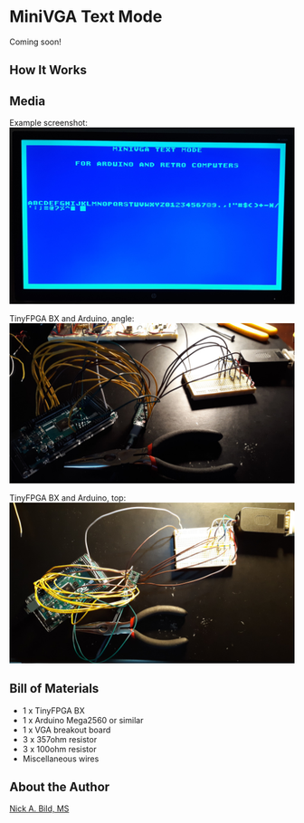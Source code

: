# MiniVGA Text Mode

Coming soon!

## How It Works

## Media

Example screenshot:
![MiniVGA](https://raw.githubusercontent.com/nickbild/fpga_vga_text_mode/master/media/screen_sm.jpg)

TinyFPGA BX and Arduino, angle:
![MiniVGA](https://raw.githubusercontent.com/nickbild/fpga_vga_text_mode/master/media/angle_sm.jpg)

TinyFPGA BX and Arduino, top:
![MiniVGA](https://raw.githubusercontent.com/nickbild/fpga_vga_text_mode/master/media/top_sm.jpg)

## Bill of Materials

- 1 x TinyFPGA BX
- 1 x Arduino Mega2560 or similar
- 1 x VGA breakout board
- 3 x 357ohm resistor
- 3 x 100ohm resistor
- Miscellaneous wires

## About the Author

[Nick A. Bild, MS](https://nickbild79.firebaseapp.com/#!/)
